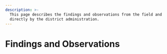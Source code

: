 ```yaml
---
description: >-
  This page describes the findings and observations from the field and is edited
  directly by the district administration.
---
```


# Findings and Observations

